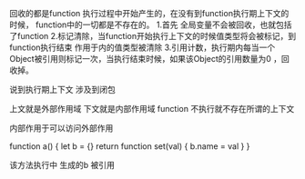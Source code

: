 回收的都是function 执行过程中开始产生的，在没有到function执行期上下文的时候，
function中的一切都是不存在的。
1.首先 全局变量不会被回收，也就包括了function
2.标记清除，当function开始执行上下文的时候值类型将会被标记，到function执行结束
作用于内的值类型被清除
3.引用计数，执行期内每当一个Object被引用则标记一次，当执行结束时候，如果该Object的引用数量为0 ，回收掉。


说到执行期上下文
涉及到闭包

上文就是外部作用域
下文就是内部作用域
function 不执行就不存在所谓的上下文

内部作用于可以访问外部作用

function a() {
  let b = {}
    return function set(val) {
      b.name = val
    }
   }

该方法执行中 生成的b 被引用
